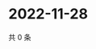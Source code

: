 # 2022-11-28

共 0 条

<!-- BEGIN WEIBO -->
<!-- 最后更新时间 Mon Nov 28 2022 23:14:15 GMT+0800 (China Standard Time) -->

<!-- END WEIBO -->
